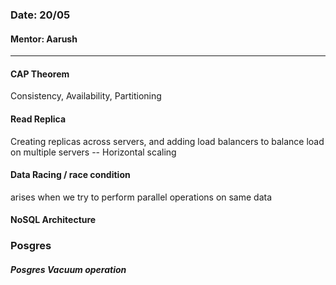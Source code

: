


### Date: 20/05
#### Mentor: Aarush
---


#### CAP Theorem
Consistency, Availability, Partitioning

#### Read Replica
Creating replicas across servers, and adding load balancers to balance load on multiple servers -- Horizontal scaling

#### Data Racing / race condition
arises when we try to perform parallel operations on same data

#### NoSQL Architecture

### Posgres
##### Posgres Vacuum operation
